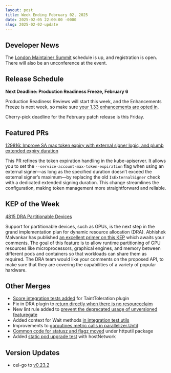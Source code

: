 ```yaml
---
layout: post
title: Week Ending February 02, 2025
date: 2025-02-05 22:00:00 -0000
slug: 2025-02-02-update
---
```


## Developer News

The [London Maintainer Summit](https://events.linuxfoundation.org/kubecon-cloudnativecon-europe/features-add-ons/maintainer-summit/) schedule is up, and registration is open. There will also be an unconference at the event.

## Release Schedule

**Next Deadline: Production Readiness Freeze, February 6**

Production Readiness Reviews will start this week, and the Enhancements Freeze is next week, so make sure [your 1.33 enhancements are opted in](https://groups.google.com/a/kubernetes.io/g/dev/c/TvHexZLQisg).

Cherry-pick deadline for the February patch release is this Friday.

## Featured PRs

[129816: Improve SA max token expiry with external signer logic, and plumb extended expiry duration](https://github.com/kubernetes/kubernetes/pull/129816)

This PR refines the token expiration handling in the kube-apiserver. It allows you to set the
`--service-account-max-token-expiration` flag when using an external signer—as long as
the specified duration doesn’t exceed the external signer’s maximum—by replacing the
old `IsExternalSigner` check with a dedicated extended signing duration. This change
streamlines the configuration, making token management more straightforward and reliable.

## KEP of the Week

[4815 DRA Partitionable Devices](https://github.com/klueska/k8s-enhancements/blob/53e1584f6d441ff062817503ebee8b80e5e067d6/keps/sig-node/4815-dra-partitionable-devices/README.md)

Support for partitionable devices, such as GPUs, is the next step in the grand implementation plan for dynamic resource allocation (DRA).  Abhishek Malvankar has published [an excellent primer on this KEP](https://docs.google.com/document/d/1lXGfnrBixRIMW9ESa-mv09Kisb2myVFV_A3nqPJ4FCQ/edit?tab=t.0) which awaits your comments. The goal of this feature is to allow runtime partitioning of GPU resources like microprocessors, graphical engines, and memory between different pods and containers so that workloads can share them as required. The DRA team would like your comments on the proposed API, to make sure that they are covering the capabilities of a variety of popular hardware.

## Other Merges

* [Score integration tests added](https://github.com/kubernetes/kubernetes/pull/129920) for TaintToleration plugin
* Fix in DRA plugin to [return directly when there is no resourceclaim](https://github.com/kubernetes/kubernetes/pull/129823)
* New lint rule added to [prevent the deprecated usage of unversioned featuregate](https://github.com/kubernetes/kubernetes/pull/129813)
* Added context for Wait methods [in integration test utils](https://github.com/kubernetes/kubernetes/pull/129807)
* Improvements to [goroutines metric calls in parallelizer.Until](https://github.com/kubernetes/kubernetes/pull/128999)
* [Common code for statusz and flagz moved](https://github.com/kubernetes/kubernetes/pull/128925) under httputil package
* Added [static pod upgrade test](https://github.com/kubernetes/kubernetes/pull/128845) with hostNetwork

## Version Updates

* cel-go to [v0.23.2](https://github.com/kubernetes/kubernetes/pull/129844)
